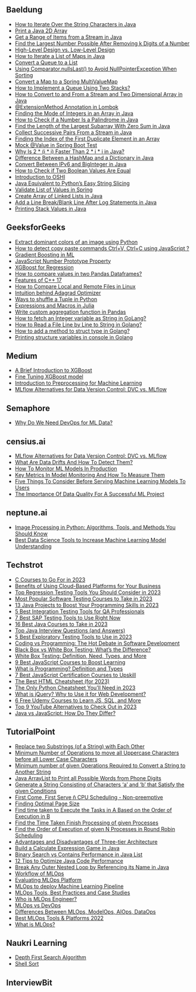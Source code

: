 ## Baeldung
- [How to Iterate Over the String Characters in Java](https://www.baeldung.com/java-iterate-string-characters) <br>
- [Print a Java 2D Array](https://www.baeldung.com/java-2d-array-print#:~:text=stream()%20method%20can%20be,stream(myArray)%20.) <br>
- [Get a Range of Items from a Stream in Java](https://www.baeldung.com/java-stream-get-range) <br>
- [Find the Largest Number Possible After Removing k Digits of a Number](https://www.baeldung.com/java-find-largest-number-remove-k-digits) <br>
- [High-Level Design vs. Low-Level Design](https://www.baeldung.com/cs/hld-lld#:~:text=HLD%20sets%20the%20software%20system's,functional%20and%20non%2Dfunctional%20ones.) <br>
- [How to Iterate a List of Maps in Java](https://www.baeldung.com/java-iterate-map-list) <br>
- [Convert a Queue to a List](https://www.baeldung.com/java-convert-queue-list) <br>
- [Using Comparator.nullsLast() to Avoid NullPointerException When Sorting](https://www.baeldung.com/java-comparator-nullslast-avoid-nullpointerexception) <br>
- [Convert a Map to a Spring MultiValueMap](https://www.baeldung.com/java-convert-map-spring-multivaluemap) <br>
- [How to Implement a Queue Using Two Stacks?](https://www.baeldung.com/cs/queue-two-stacks-simulate) <br>
- [How to Convert to and From a Stream and Two Dimensional Array in Java](https://www.baeldung.com/java-convert-stream-2d-array) <br>
- [@ExtensionMethod Annotation in Lombok](https://www.baeldung.com/java-lombok-extensionmethod) <br>
- [Finding the Mode of Integers in an Array in Java](https://www.baeldung.com/java-mode-integer-array) <br>
- [How to Check if a Number Is a Palindrome in Java](https://www.baeldung.com/java-palindrome-integer-test) <br>
- [Find the Length of the Largest Subarray With Zero Sum in Java](https://www.baeldung.com/java-hashmap-count-largest-subarray-zero-sum) <br>
- [Collect Successive Pairs From a Stream in Java](https://www.baeldung.com/java-stream-collect-successive-pairs) <br>
- [Finding the Index of the First Duplicate Element in an Array](https://www.baeldung.com/java-array-find-index-leftmost-duplicate) <br>
- [Mock @Value in Spring Boot Test](https://www.baeldung.com/java-spring-boot-test-mock-value) <br>
- [Why Is 2 * (i * i) Faster Than 2 * i * i in Java?](https://www.baeldung.com/java-performance-2-i-i-multiplication) <br>
- [Difference Between a HashMap and a Dictionary in Java](https://www.baeldung.com/java-hashmap-vs-dictionary) <br>
- [Convert Between IPv6 and BigInteger in Java](https://www.baeldung.com/java-convert-ipv6-biginteger) <br>
- [How to Check if Two Boolean Values Are Equal](https://www.baeldung.com/java-check-two-booleans-equal) <br>
- [Introduction to OSHI](https://www.baeldung.com/java-oshi) <br>
- [Java Equivalent to Python’s Easy String Slicing](https://www.baeldung.com/java-string-slicing) <br>
- [Validate List of Values in Spring](https://www.baeldung.com/java-spring-validate-value-list) <br>
- [Create Array of Linked Lists in Java](https://www.baeldung.com/java-array-containing-linked-lists) <br>
- [Add a Line Break/Blank Line After Log Statements in Java](https://www.baeldung.com/java-add-line-break-after-log-statement) <br>
- [Printing Stack Values in Java](https://www.baeldung.com/java-printing-stack-values) <br>

## GeeksforGeeks
- [Extract dominant colors of an image using Python](https://www.geeksforgeeks.org/extract-dominant-colors-of-an-image-using-python/) <br>
- [How to detect copy paste commands Ctrl+V, Ctrl+C using JavaScript ?](https://www.geeksforgeeks.org/how-to-detect-copy-paste-commands-ctrlv-ctrlc-using-javascript/) <br>
- [Gradient Boosting in ML](https://www.geeksforgeeks.org/ml-gradient-boosting/) <br>
- [JavaScript Number Prototype Property](https://www.geeksforgeeks.org/javascript-number-prototype-property/) <br>
- [XGBoost for Regression](https://www.geeksforgeeks.org/xgboost-for-regression/) <br>
- [How to compare values in two Pandas Dataframes?](https://www.geeksforgeeks.org/how-to-compare-values-in-two-pandas-dataframes/) <br>
- [Features of C++ 17](https://www.geeksforgeeks.org/features-of-c17-with-examples/) <br>
- [How to Compare Local and Remote Files in Linux](https://www.geeksforgeeks.org/how-to-compare-local-and-remote-files-in-linux/) <br>
- [Intuition behind Adagrad Optimizer](https://www.geeksforgeeks.org/intuition-behind-adagrad-optimizer/) <br>
- [Ways to shuffle a Tuple in Python](https://www.geeksforgeeks.org/ways-to-shuffle-a-tuple-in-python/) <br>
- [Expressions and Macros in Julia](https://www.geeksforgeeks.org/expressions-and-macros-in-julia/) <br>
- [Write custom aggregation function in Pandas](https://www.geeksforgeeks.org/write-custom-aggregation-function-in-pandas/) <br>
- [How to fetch an Integer variable as String in GoLang?](https://www.geeksforgeeks.org/how-to-fetch-an-integer-variable-as-string-in-golang/) <br>
- [How to Read a File Line by Line to String in Golang?](https://www.geeksforgeeks.org/how-to-read-a-file-line-by-line-to-string-in-golang/) <br>
- [How to add a method to struct type in Golang?](https://www.geeksforgeeks.org/how-to-add-a-method-to-struct-type-in-golang/) <br>
- [Printing structure variables in console in Golang](https://www.geeksforgeeks.org/printing-structure-variables-in-console-in-golang/) <br>

## Medium
- [A Brief Introduction to XGBoost](https://towardsdatascience.com/a-brief-introduction-to-xgboost-3eaee2e3e5d6)
- [Fine Tuning XGBoost model](https://towardsdatascience.com/fine-tuning-xgboost-model-257868cf4187)
- [Introduction to Preprocessing for Machine Learning](https://medium.com/@kwal.neetika/introduction-to-preprocessing-for-machine-learning-df82edf6e07e)
- [MLflow Alternatives for Data Version Control: DVC vs. MLflow](https://medium.com/@kwal.neetika/mlflow-and-dvc-are-two-mlops-tools-that-are-widely-used-in-machine-learning-today-b30e4325216a)

## Semaphore
- [Why Do We Need DevOps for ML Data?](https://semaphoreci.com/blog/devops-ml-data)
  
## censius.ai
- [MLflow Alternatives for Data Version Control: DVC vs. MLflow](https://censius.ai/blogs/dvc-vs-mlflow)
- [What Are Data Drifts And How To Detect Them?](https://censius.ai/blogs/what-are-data-drifts)
- [How To Monitor ML Models In Production](https://censius.ai/blogs/how-to-monitor-models)
- [Key Metrics In Model Monitoring And How To Measure Them](https://censius.ai/blogs/metrics-in-model-monitoring)
- [Five Things To Consider Before Serving Machine Learning Models To Users](https://censius.ai/blogs/things-to-consider-for-model-serving)
- [The Importance Of Data Quality For A Successful ML Project](https://censius.ai/blogs/importance-of-data-quality)

## neptune.ai
- [Image Processing in Python: Algorithms, Tools, and Methods You Should Know](https://neptune.ai/blog/image-processing-python)
- [Best Data Science Tools to Increase Machine Learning Model Understanding](https://neptune.ai/blog/best-data-science-tools-to-increase-machine-learning-model-understanding)
  
## Techstrot
- [C Courses to Go For in 2023](https://www.techstrot.com/c-courses/)
- [Benefits of Using Cloud-Based Platforms for Your Business](https://www.techstrot.com/benefits-of-cloud-based-platforms-for-businesses/)
- [Top Regression Testing Tools You Should Consider in 2023](https://www.techstrot.com/regression-testing-tools/)
- [Most Popular Software Testing Courses to Take in 2023](https://www.techstrot.com/software-testing-courses/)
- [13 Java Projects to Boost Your Programming Skills in 2023](https://www.techstrot.com/java-projects/)
- [5 Best Integration Testing Tools for QA Professionals](https://www.techstrot.com/integration-testing-tools/)
- [7 Best SAP Testing Tools to Use Right Now](https://www.techstrot.com/sap-testing-tools/)
- [16 Best Java Courses to Take in 2023](https://www.techstrot.com/java-courses/)
- [Top Java Interview Questions (and Answers)](https://www.techstrot.com/java-interview-questions/)
- [5 Best Exploratory Testing Tools to Use in 2023](https://www.techstrot.com/exploratory-testing-tools/)
- [Coding vs Programming: The Hot Debate in Software Development](https://www.techstrot.com/coding-vs-programming/)
- [Black Box vs White Box Testing: What’s the Difference?](https://www.techstrot.com/black-box-vs-white-box-testing/)
- [White Box Testing: Definition, Need, Types, and More](https://www.techstrot.com/white-box-testing/)
- [9 Best JavaScript Courses to Boost Learning](https://www.techstrot.com/javascript-courses/)
- [What is Programming? Definition and Types](https://www.techstrot.com/what-is-programming/)
- [7 Best JavaScript Certification Courses to Upskill](https://www.techstrot.com/javascript-certification/)
- [The Best HTML Cheatsheet (for 2023)](https://www.techstrot.com/html-cheatsheet/)
- [The Only Python Cheatsheet You’ll Need in 2023](https://www.techstrot.com/python-cheatsheet/)
- [What is jQuery? Why to Use it for Web Development?](https://www.techstrot.com/what-is-jquery/)
- [6 Free Udemy Courses to Learn JS, SQL, and More](https://www.techstrot.com/free-udemy-courses/)
- [Top 9 YouTube Alternatives to Check Out in 2023](https://www.techstrot.com/youtube-alternatives/)
- [Java vs JavaScript: How Do They Differ?](https://www.techstrot.com/java-vs-javascript/)
  
## TutorialPoint
- [Replace two Substrings (of a String) with Each Other](https://www.tutorialspoint.com/replace-two-substrings-of-a-string-with-each-other)
- [Minimum Number of Operations to move all Uppercase Characters before all Lower Case Characters](https://www.tutorialspoint.com/minimum-number-of-operations-to-move-all-uppercase-characters-before-all-lower-case-characters)
- [Minimum number of given Operations Required to Convert a String to Another String](https://www.tutorialspoint.com/minimum-number-of-given-operations-required-to-convert-a-string-to-another-string)
- [Java ArrayList to Print all Possible Words from Phone Digits](https://www.tutorialspoint.com/java-arraylist-to-print-all-possible-words-from-phone-digits)
- [Generate a String Consisting of Characters ‘a’ and ‘b’ that Satisfy the given Conditions](https://www.tutorialspoint.com/generate-a-string-consisting-of-characters-lsquo-a-rsquo-and-lsquo-b-rsquo-that-satisfy-the-given-conditions)
- [First Come, First Serve ñ CPU Scheduling - Non-preemptive](https://www.tutorialspoint.com/first-come-first-serve-n-cpu-scheduling-non-preemptive)
- [Finding Optimal Page Size](https://www.tutorialspoint.com/finding-optimal-page-size)
- [Find time taken to Execute the Tasks in A Based on the Order of Execution in B](https://www.tutorialspoint.com/find-time-taken-to-execute-the-tasks-in-a-based-on-the-order-of-execution-in-b)
- [Find the Time Taken Finish Processing of given Processes](https://www.tutorialspoint.com/find-the-time-taken-finish-processing-of-given-processes)
- [Find the Order of Execution of given N Processes in Round Robin Scheduling](https://www.tutorialspoint.com/find-the-order-of-execution-of-given-n-processes-in-round-robin-scheduling)
- [Advantages and Disadvantages of Three-tier Architecture](https://www.tutorialspoint.com/advantages-and-disadvantages-of-three-tier-architecture)
- [Build a Calculate Expression Game in Java](https://www.tutorialspoint.com/build-a-calculate-expression-game-in-java)
- [Binary Search vs Contains Performance in Java List](https://www.tutorialspoint.com/binary-search-vs-contains-performance-in-java-list)
- [12 Tips to Optimize Java Code Performance](https://www.tutorialspoint.com/12-tips-to-optimize-java-code-performance)
- [Break Any Outer Nested Loop by Referencing its Name in Java](https://www.tutorialspoint.com/break-any-outer-nested-loop-by-referencing-its-name-in-java)
- [Workflow of MLOps](https://www.tutorialspoint.com/workflow-of-mlops)
- [Evaluating MLOps Platform](https://www.tutorialspoint.com/evaluating-mlops-platform)
- [MLOps to deploy Machine Learning Pipeline](https://www.tutorialspoint.com/mlops-to-deploy-machine-learning-pipeline)
- [MLOps Tools, Best Practices and Case Studies](https://www.tutorialspoint.com/mlops-tools-best-practices-and-case-studies)
- [Who is MLOps Engineer?](https://www.tutorialspoint.com/who-is-mlops-engineer)
- [MLOps vs DevOps](https://www.tutorialspoint.com/mlops-vs-devops)
- [Differences Between MLOps, ModelOps, AIOps, DataOps](https://www.tutorialspoint.com/differences-between-mlops-modelops-aiops-dataops)
- [Best MLOps Tools & Platforms 2022](https://www.tutorialspoint.com/best-mlops-tools-and-platforms-2022)
- [What is MLOps?](https://www.tutorialspoint.com/what-is-mlops)

## Naukri Learning
- [Depth First Search Algorithm](https://www.shiksha.com/online-courses/articles/depth-first-search-algorithm/)
- [Shell Sort](https://www.shiksha.com/online-courses/articles/shell-sort-advantages-and-disadvantages/)

## InterviewBit
